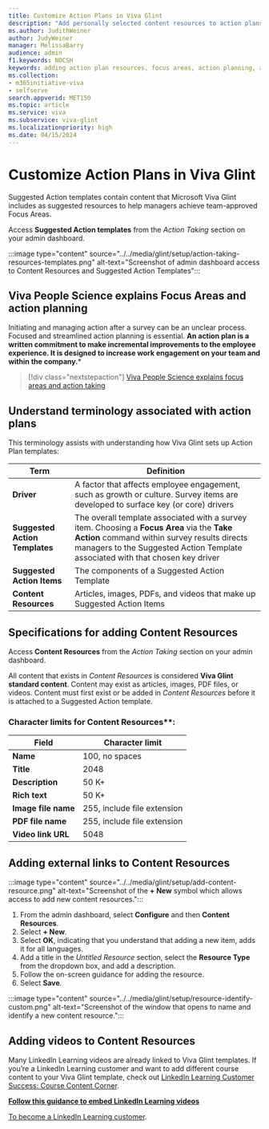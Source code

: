 ```yaml
---
title: Customize Action Plans in Viva Glint   
description: "Add personally selected content resources to action plans for your managers to use with their teams."
ms.author: JudithWeiner
author: JudyWeiner
manager: MelissaBarry
audience: admin
f1.keywords: NOCSH
keywords: adding action plan resources, focus areas, action planning, action plan terminology,
ms.collection:  
- m365initiative-viva
- selfserve 
search.appverid: MET150 
ms.topic: article
ms.service: viva
ms.subservice: viva-glint
ms.localizationpriority: high
ms.date: 04/15/2024
---
```


# Customize Action Plans in Viva Glint    

Suggested Action templates contain content that Microsoft Viva Glint includes as suggested resources to help managers achieve team-approved Focus Areas. 

Access **Suggested Action templates** from the *Action Taking* section on your admin dashboard. 

:::image type="content" source="../../media/glint/setup/action-taking-resources-templates.png" alt-text="Screenshot of admin dashboard access to Content Resources and Suggested Action Templates":::

## Viva People Science explains Focus Areas and action planning

Initiating and managing action after a survey can be an unclear process. Focused and streamlined action planning is essential. **An action plan is a written commitment to make incremental improvements to the employee experience. It is designed to increase work engagement on your team and within the company.***

> [!div class="nextstepaction"]
> [Viva People Science explains focus areas and action taking](https://go.microsoft.com/fwlink/?linkid=2261087)

## Understand terminology associated with action plans 

This terminology assists with understanding how Viva Glint sets up Action Plan templates: 

|Term|Definition|
|---------|---------|
|**Driver**|A factor that affects employee engagement, such as growth or culture. Survey items are developed to surface key (or core) drivers|
|**Suggested Action Templates**|The overall template associated with a survey item. Choosing a **Focus Area** via the **Take Action** command within survey results directs managers to the Suggested Action Template associated with that chosen key driver|
|**Suggested Action Items**|The components of a Suggested Action Template| 
|**Content Resources**|Articles, images, PDFs, and videos that make up Suggested Action Items|

## Specifications for adding Content Resources 

Access **Content Resources** from the *Action Taking* section on your admin dashboard. 

All content that exists in *Content Resources* is considered **Viva Glint standard content**. Content may exist as articles, images, PDF files, or videos. Content must first exist or be added in *Content Resources* before it is attached to a Suggested Action template.

### Character limits for Content Resources**: 

| **Field** | **Character limit** | 
|---|---|
| **Name** | 100, no spaces |
| **Title** | 2048|
| **Description** | 50 K+ |
| **Rich text** | 50 K+ |
| **Image file name** | 255, include file extension |
| **PDF file name** | 255, include file extension |
| **Video link URL** | 5048 |

## Adding external links to Content Resources 

:::image type="content" source="../../media/glint/setup/add-content-resource.png" alt-text="Screenshot of the **+ New** symbol which allows access to add new content resources.":::

1. From the admin dashboard, select **Configure** and then **Content Resources**. 
1. Select **+ New**. 
1. Select **OK**, indicating that you understand that adding a new item, adds it for all languages. 
1. Add a title in the *Untitled Resource* section, select the **Resource Type** from the dropdown box, and add a description. 
1. Follow the on-screen guidance for adding the resource. 
1. Select **Save**.

:::image type="content" source="../../media/glint/setup/resource-identify-custom.png" alt-text="Screenshot of the window that opens to name and identify a new content resource.":::

## Adding videos to Content Resources 

Many LinkedIn Learning videos are already linked to Viva Glint templates. If you’re a LinkedIn Learning customer and want to add different course content to your Viva Glint template, check out [LinkedIn Learning Customer Success: Course Content Corner](https://learning.linkedin.com/customer-success-center/linkedin-learning-course-content-corner?lr=1). 

**[Follow this guidance to embed LinkedIn Learning videos](https://go.microsoft.com/fwlink/?linkid=2266714)**

[To become a LinkedIn Learning customer](https://learning.linkedin.com/).  



